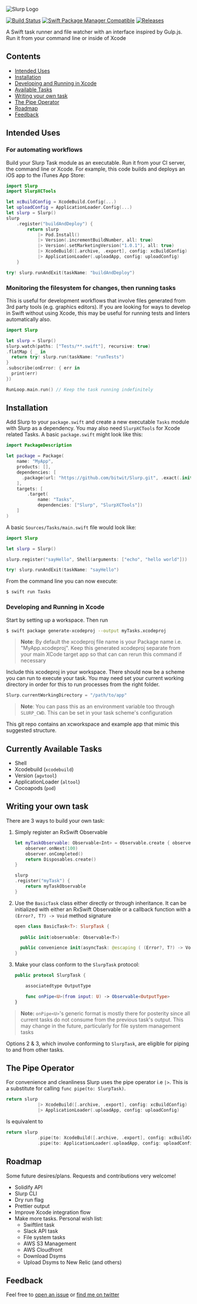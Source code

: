 ![Slurp Logo](https://raw.githubusercontent.com/bitwit/Slurp/master/slurp-logo.jpg)

[![Build Status](https://www.bitrise.io/app/000a61c8091db1a1/status.svg?token=HJjORiUavGh7lyVYVx794g&branch=master)](https://www.bitrise.io/app/000a61c8091db1a1)
[![Swift Package Manager Compatible](https://img.shields.io/badge/spm-compatible-brightgreen.svg?style=flat)](https://swift.org/package-manager)
[![Releases](https://img.shields.io/github/tag/bitwit/slurp.svg)](https://github.com/bitwit/Slurp/releases)


A Swift task runner and file watcher with an interface inspired by Gulp.js. Run it from your command line or inside of Xcode

## Contents
- [Intended Uses](#intended-uses)
- [Installation](#installation)
- [Developing and Running in Xcode](#developing-and-running-in-xcode)
- [Available Tasks](#currently-available-tasks)
- [Writing your own task](#writing-your-own-task)
- [The Pipe Operator](#the-pipe-operator)
- [Roadmap](#roadmap)
- [Feedback](#feedback)

## Intended Uses

### For automating workflows
Build your Slurp Task module as an executable. Run it from your CI server, the command line or Xcode. For example, this code builds and deploys an iOS app to the iTunes App Store:

```swift
import Slurp
import SlurpXCTools

let xcBuildConfig = XcodeBuild.Config(...)
let uploadConfig = ApplicationLoader.Config(...)
let slurp = Slurp()
slurp
    .register("buildAndDeploy") {
        return slurp
            |> Pod.Install()
            |> Version(.incrementBuildNumber, all: true)
            |> Version(.setMarketingVersion("1.0.1"), all: true)
            |> XcodeBuild([.archive, .export], config: xcBuildConfig)
            |> ApplicationLoader(.uploadApp, config: uploadConfig)
    }

try! slurp.runAndExit(taskName: "buildAndDeploy")

```

### Monitoring the filesystem for changes, then running tasks
This is useful for development workflows that involve files generated from 3rd party tools (e.g. graphics editors). If you are looking for ways to develop in Swift without using Xcode, this may be useful for running tests and linters automatically also. 

```swift
import Slurp

let slurp = Slurp()
slurp.watch(paths: ["Tests/**.swift"], recursive: true)
.flatMap { _ in
  return try! slurp.run(taskName: "runTests")
}
.subscribe(onError: { err in
  print(err)
})

RunLoop.main.run() // Keep the task running indefinitely
```

## Installation
Add Slurp to your `package.swift` and create a new executable `Tasks` module with Slurp as a dependency. You may also need `SlurpXCTools` for Xcode related Tasks.
A basic `package.swift` might look like this:

```swift
import PackageDescription

let package = Package(
    name: "MyApp",
    products: [],
    dependencies: [
      .package(url: "https://github.com/bitwit/Slurp.git", .exact(.init(0, 0, 1))),
    ],
    targets: [
        .target(
            name: "Tasks",
            dependencies: ["Slurp", "SlurpXCTools"])
    ]
)
```

A basic `Sources/Tasks/main.swift` file would look like:

```swift
import Slurp

let slurp = Slurp()

slurp.register("sayHello", Shell(arguments: ["echo", "hello world"]))

try! slurp.runAndExit(taskName: "sayHello")
```

From the command line you can now execute: 

```sh
$ swift run Tasks
```

### Developing and Running in Xcode
Start by setting up a workspace. Then run

 ```sh
 $ swift package generate-xcodeproj --output myTasks.xcodeproj
 ```
 > **Note**: By default the xcodeproj file name is your Package name i.e. "MyApp.xcodeproj". Keep this generated xcodeproj separate from your main XCode target app so that can can rerun this command if necessary
 
 Include this xcodeproj in your workspace. There should now be a scheme you can run to execute your task. You may need set your current working directory in order for this to run processes from the right folder.
 
```swift
Slurp.currentWorkingDirectory = "/path/to/app"
```
> **Note**: You can pass this as an environment variable too through `SLURP_CWD`. This can be set in your task scheme's configuration

This git repo contains an xcworkspace and example app that mimic this suggested structure.

## Currently Available Tasks
- Shell
- Xcodebuild (`xcodebuild`)
- Version (`agvtool`)
- ApplicationLoader (`altool`)
- Cocoapods (`pod`)

## Writing your own task
There are 3 ways to build your own task:

1. Simply register an RxSwift Observable

    ```swift
    let myTaskObservable: Observable<Int> = Observable.create { observer in
    	observer.onNext(100)
    	observer.onCompleted()
    	return Disposables.create()
    }
    
    slurp
    .register("myTask") {
        return myTaskObservable
    }
    ```

2. Use the `BasicTask` class either directly or through inheritance. It can be initialized with either an RxSwift Observable or a callback function with a `(Error?, T?) -> Void` method signature

    ```swift
    open class BasicTask<T>: SlurpTask {
  
      public init(observable: Observable<T>)
    
      public convenience init(asyncTask: @escaping ( (Error?, T?) -> Void ) -> Void) 
    }
    ```

3. Make your class conform to the `SlurpTask` protocol:

    ```swift
    public protocol SlurpTask {
   
        associatedtype OutputType
    
        func onPipe<U>(from input: U) -> Observable<OutputType>
    }
    ```
> **Note:** `onPipe<U>`'s generic format is mostly there for posterity since all current tasks do not consume from the previous task's output. This may change in the future, particularly for file system management tasks

Options 2 & 3, which involve conforming to `SlurpTask`, are eligible for piping to and from other tasks.

## The Pipe Operator
For convenience and cleanliness Slurp uses the pipe operator i.e `|>`. This is a substitute for calling `func pipe(to: SlurpTask)`. 

```swift
return slurp
            |> XcodeBuild([.archive, .export], config: xcBuildConfig)
            |> ApplicationLoader(.uploadApp, config: uploadConfig)
```
Is equivalent to

```swift
return slurp
            .pipe(to: XcodeBuild([.archive, .export], config: xcBuildConfig))
            .pipe(to: ApplicationLoader(.uploadApp, config: uploadConfig))
```

## Roadmap
Some future desires/plans. Requests and contributions very welcome!

- Solidify API
- Slurp CLI
- Dry run flag
- Prettier output
- Improve Xcode integration flow
- Make more tasks. Personal wish list:
	- Swiftlint task
	- Slack API task
	- File system tasks
	- AWS S3 Management
	- AWS Cloudfront
	- Download Dsyms
	- Upload Dsyms to New Relic (and others)

## Feedback
Feel free to [open an issue](https://github.com/bitwit/Slurp/issues/new) or [find me on twitter](http://www.twitter.com/kylnew)

